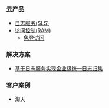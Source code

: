 ### 云产品

- [日志服务(SLS)](https://sls.console.aliyun.com)
- [访问控制(RAM)](https://ram.console.aliyun.com/)
    - [免登访问](https://help.aliyun.com/document_detail/91911.html)
### 解决方案

- [基于日志服务实现企业级统一日志归集](https://governance.console.aliyun.com/solutions?solutionId=49)
### 客户案例

- 淘天